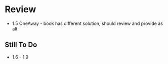 # Review

- 1.5 OneAway - book has different solution, should review and provide as alt

## Still To Do

- 1.6 - 1.9
